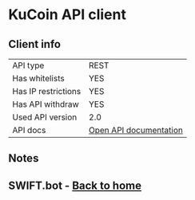 # KuCoin API client


## Client info
|  |   |
|---------------------|---|
| API type            | REST  |
| Has whitelists      |  YES |
| Has IP restrictions | YES |
| Has API withdraw    | YES |
| Used API version    | 2.0 |
| API docs   | [Open API documentation](https://bittrex.com) |

## Notes

## SWIFT.bot - [Back to home](../HomePage.md)